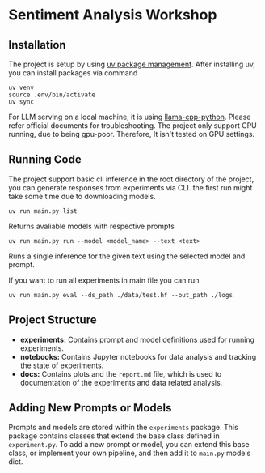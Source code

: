 # Sentiment Analysis Workshop
## Installation
The project is setup by using [uv package management](https://docs.astral.sh/uv/). After installing uv, you can install packages via command
```console
uv venv
source .env/bin/activate
uv sync
```
For LLM serving on a local machine, it is using [llama-cpp-python](https://github.com/abetlen/llama-cpp-python). Please refer official documents for troubleshooting. The project only support CPU running, due to being gpu-poor. Therefore, It isn't tested on GPU settings.

## Running Code
The project support basic cli inference in the root directory of the project, you can generate responses from experiments via CLI. the first run might take some time due to downloading models.

```console
uv run main.py list
```
Returns avaliable models with respective prompts

```console
uv run main.py run --model <model_name> --text <text>
```
Runs a single inference for the given text using the selected model and prompt.

If you want to run all experiments in main file you can run 
```console
uv run main.py eval --ds_path ./data/test.hf --out_path ./logs
```

## Project Structure

* **experiments:** Contains prompt and model definitions used for running experiments.
* **notebooks:** Contains Jupyter notebooks for data analysis and tracking the state of experiments.
* **docs:** Contains plots and the `report.md` file, which is used to documentation of the experiments and data related analysis.

## Adding New Prompts or Models

Prompts and models are stored within the `experiments` package. This package contains classes that extend the base class defined in `experiment.py`. To add a new prompt or model, you can extend this base class, or implement your own pipeline, and then add it to `main.py` models dict.